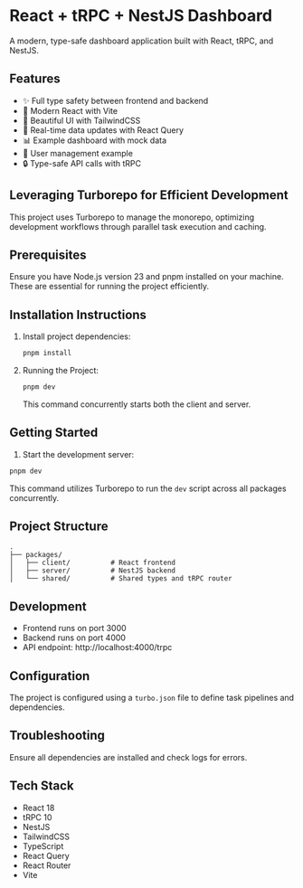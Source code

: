 # React + tRPC + NestJS Dashboard

A modern, type-safe dashboard application built with React, tRPC, and NestJS.

## Features

- ✨ Full type safety between frontend and backend
- 🚀 Modern React with Vite
- 🎨 Beautiful UI with TailwindCSS
- 🔄 Real-time data updates with React Query
- 📊 Example dashboard with mock data
- 👥 User management example
- 🔒 Type-safe API calls with tRPC

## Leveraging Turborepo for Efficient Development

This project uses Turborepo to manage the monorepo, optimizing development workflows through parallel task execution and caching.

## Prerequisites

Ensure you have Node.js version 23 and pnpm installed on your machine. These are essential for running the project efficiently.

## Installation Instructions

1. Install project dependencies:
   ```bash
   pnpm install
   ```

2. Running the Project:
   ```bash
   pnpm dev
   ```
   This command concurrently starts both the client and server.

## Getting Started

1. Start the development server:
```bash
pnpm dev
```
This command utilizes Turborepo to run the `dev` script across all packages concurrently.

## Project Structure

```
.
├── packages/
│   ├── client/          # React frontend
│   ├── server/          # NestJS backend
│   └── shared/          # Shared types and tRPC router
```

## Development

- Frontend runs on port 3000
- Backend runs on port 4000
- API endpoint: http://localhost:4000/trpc

## Configuration

The project is configured using a `turbo.json` file to define task pipelines and dependencies.

## Troubleshooting

Ensure all dependencies are installed and check logs for errors.

## Tech Stack

- React 18
- tRPC 10
- NestJS
- TailwindCSS
- TypeScript
- React Query
- React Router
- Vite
